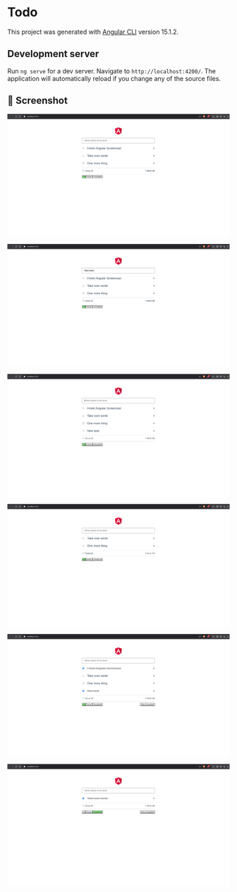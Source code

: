 # Todo

This project was generated with [Angular CLI](https://github.com/angular/angular-cli) version 15.1.2.

## Development server

Run `ng serve` for a dev server. Navigate to `http://localhost:4200/`. The application will automatically reload if you change any of the source files.


## 📸 Screenshot

![Homepage Screenshot](src/assert/screenshort/first.png)

![Add Task Screenshot](src/assert/screenshort/addtask1.png)

![Add Task Screenshot](src/assert/screenshort/addtask2.png)

![Delete Task Screenshot](src/assert/screenshort/deletetask.png)

![Complete Task Screenshot](src/assert/screenshort/complete-task1.png)

![Complete Task Screenshot](src/assert/screenshort/completebuttontask.png)
